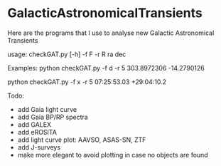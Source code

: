 # GalacticAstronomicalTransients
Here are the programs that I use to analyse new Galactic Astronomical Transients

usage: checkGAT.py [-h] -f F -r R ra dec

Examples:
  python checkGAT.py -f d -r 5 303.8972306 -14.2790126

  python checkGAT.py -f x -r 5 07:25:53.03 +29:04:10.2


Todo:
- add Gaia light curve
- add Gaia BP/RP spectra
- add GALEX
- add eROSITA
- add light curve plot: AAVSO, ASAS-SN, ZTF
- add J-surveys
- make more elegant to avoid plotting in case no objects are found

